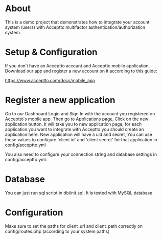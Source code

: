 # About

This is a demo project that demonstrates how to integrate your account system (users) with Acceptto multifactor authentication/authorization system.

# Setup & Configuration

If you don't have an Acceptto account and Acceptto mobile application, Download our app and register a new account on it according to this guide:

https://www.acceptto.com/docs/mobile_app

# Register a new application

Go to our Dashboard Login and Sign In with the account you registered on Acceptto's mobile app. Then go to Applications page, Click on the new application button. It will take you to new application page, for each application you want to integrate with Acceptto you should create an application here. New application will have a uid and secret, You can use these values to configure 'client id' and 'client secret' for that application in config/acceptto.yml

You also need to configure your connection string and database settings in config/acceptto.yml. 

# Database

You can just run sql script in db/init.sql. It is tested with MySQL database.

# Configuration

Make sure to set the paths for client_url and client_path correctly on config/routes.php (according to your system paths)
